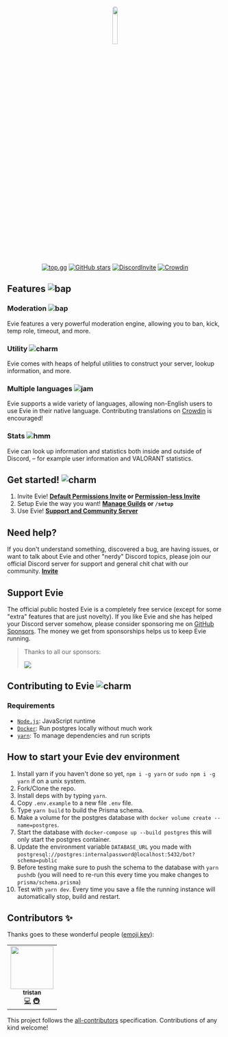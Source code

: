 <div align="center">
<img src="https://github.com/TeamEvie.png" width="15%" class="round" style="border-radius: 50%;">

<br />

[![top.gg](https://top.gg/api/widget/upvotes/807543126424158238.svg?noavatar=true)](https://top.gg/bot/807543126424158238)
[![GitHub stars](https://img.shields.io/github/stars/TeamEvie/Evie?style=flat-square)](https://github.com/TeamEvie/Evie/stargazers)
[![DiscordInvite](https://discord.com/api/guilds/819106797028769844/embed.png)](https://evie.pw/discord)
[![Crowdin](https://badges.crowdin.net/eviebot/localized.svg)](https://crowdin.com/project/eviebot)

</div>

## Features ![bap](https://cdn.discordapp.com/emojis/785701845300412436.png?size=32)

### Moderation ![bap](https://cdn.discordapp.com/emojis/785674459083964466.png?size=32)

Evie features a very powerful moderation engine, allowing you to ban, kick, temp role, timeout, and more.

### Utility ![charm](https://cdn.discordapp.com/emojis/785676180229455905.png?size=32)

Evie comes with heaps of helpful utilities to construct your server, lookup information, and more.

### Multiple languages ![jam](https://cdn.discordapp.com/emojis/785675950926200874.png?size=32)

Evie supports a wide variety of languages, allowing non-English users to use Evie in their native language. Contributing translations on [Crowdin](https://crwd.in/eviebot) is encouraged!

### Stats ![hmm](https://cdn.discordapp.com/emojis/785675913341042718.png?size=32)

Evie can look up information and statistics both inside and outside of Discord, – for example user information and VALORANT statistics.

## Get started! ![charm](https://cdn.discordapp.com/emojis/785701961902719028.png?size=32)

1. Invite Evie! **[Default Permissions Invite](https://evie.pw/invite) or [Permission-less Invite](https://discord.com/oauth2/authorize?scope=bot%20applications.commands&client_id=807543126424158238)**
2. Setup Evie the way you want! **[Manage Guilds](https://evie.pw/guilds) or `/setup`**
3. Use Evie! **[Support and Community Server](https://discord.gg/Sx9QzpVC7r)**

## Need help?

If you don't understand something, discovered a bug, are having issues, or want to talk about Evie and other "nerdy" Discord topics, please join our official Discord server for support and general chit chat with our community. **[Invite](https://discord.gg/Sx9QzpVC7r)**

## Support Evie

The official public hosted Evie is a completely free service (except for some "extra" features that are just novelty). If you like Evie and she has helped your Discord server somehow, please consider sponsoring me on [GitHub Sponsors](https://github.com/sponsors/twisttaan). The money we get from sponsorships helps us to keep Evie running.

> Thanks to all our sponsors:
>
> <img src="https://sponsors.harjyotsahni.com/twisttaan.svg"><img>

## Contributing to Evie ![charm](https://cdn.discordapp.com/emojis/874847641111003136.png?size=32)

### Requirements

- [`Node.js`]: JavaScript runtime
- [`Docker`]: Run postgres locally without much work
- [`yarn`]: To manage dependencies and run scripts

## How to start your Evie dev environment

1. Install yarn if you haven't done so yet, `npm i -g yarn` or `sudo npm i -g yarn` if on a unix system.
2. Fork/Clone the repo.
3. Install deps with by typing `yarn`.
4. Copy `.env.example` to a new file `.env` file.
5. Type `yarn build` to build the Prisma schema.
6. Make a volume for the postgres database with `docker volume create --name=postgres`.
7. Start the database with `docker-compose up --build postgres` this will only start the postgres container.
8. Update the environment variable `DATABASE_URL` you made with `postgresql://postgres:internalpassword@localhost:5432/bot?schema=public`
9. Before testing make sure to push the schema to the database with `yarn pushdb` (you will need to re-run this every time you make changes to `prisma/schema.prisma`)
10. Test with `yarn dev`. Every time you save a file the running instance will automatically stop, build and restart.

<!----------------- Quick-Links --------------->

[`node.js`]: https://nodejs.org/en/
[`docker`]: https://www.docker.com/
[`yarn`]: https://yarnpkg.com/

## Contributors ✨

Thanks goes to these wonderful people ([emoji key](https://allcontributors.org/docs/en/emoji-key)):

<!-- ALL-CONTRIBUTORS-LIST:START - Do not remove or modify this section -->
<!-- prettier-ignore-start -->
<!-- markdownlint-disable -->
<table>
  <tr>
    <td align="center"><a href="http://evie.pw"><img src="https://avatars.githubusercontent.com/u/69066026?v=4?s=100" width="100px;" alt=""/><br /><sub><b>tristan</b></sub></a><br /><a href="https://github.com/TeamEvie/Evie/commits?author=twisttaan" title="Code">💻</a> <a href="#infra-twisttaan" title="Infrastructure (Hosting, Build-Tools, etc)">🚇</a></td>
  </tr>
</table>

<!-- markdownlint-restore -->
<!-- prettier-ignore-end -->

<!-- ALL-CONTRIBUTORS-LIST:END -->

This project follows the [all-contributors](https://github.com/all-contributors/all-contributors) specification. Contributions of any kind welcome!
